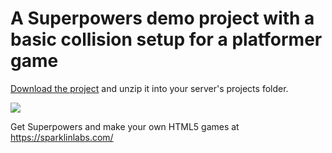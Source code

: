 # A Superpowers demo project with a basic collision setup for a platformer game

[Download the project](https://bitbucket.org/sparklinlabs/superpowers-collision-demo/downloads) and unzip it into your server's projects folder.

![](http://i.imgur.com/v4tWyIN.gif)

Get Superpowers and make your own HTML5 games at https://sparklinlabs.com/